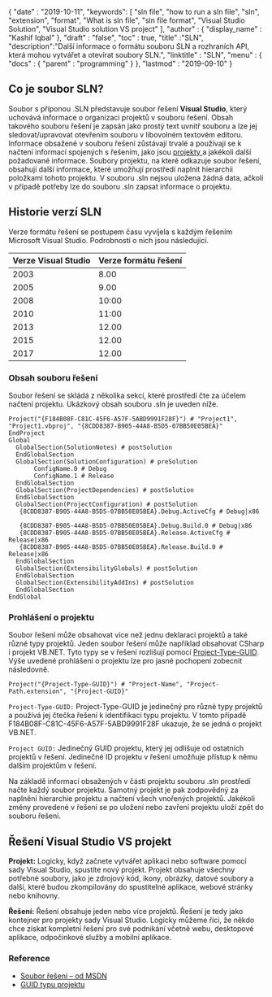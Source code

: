 {
  "date" : "2019-10-11",
   "keywords": [ "sln file", "how to run a sln file", "sln", "extension", "format", "What is sln file", "sln file format", "Visual Studio Solution", "Visual Studio solution VS project" ],
  "author" : {
    "display_name" : "Kashif Iqbal"
},
  "draft" : "false",
  "toc" : true,
  "title" :"SLN",
  "description":"Další informace o formátu souboru SLN a rozhraních API, která mohou vytvářet a otevírat soubory SLN.",
  "linktitle" : "SLN",
  "menu" : {
    "docs" : {
      "parent" : "programming"
}
},
  "lastmod" : "2019-09-10"
}

## Co je soubor SLN?
Soubor s příponou .SLN představuje soubor řešení **Visual Studio**, který uchovává informace o organizaci projektů v souboru řešení. Obsah takového souboru řešení je zapsán jako prostý text uvnitř souboru a lze jej sledovat/upravovat otevřením souboru v libovolném textovém editoru. Informace obsažené v souboru řešení zůstávají trvalé a používají se k načtení informací spojených s řešením, jako jsou [projekty ](/cs/programming/csproj/) a jakékoli další požadované informace. Soubory projektu, na které odkazuje soubor řešení, obsahují další informace, které umožňují prostředí naplnit hierarchii položkami tohoto projektu. V souboru .sln nejsou uložena žádná data, ačkoli v případě potřeby lze do souboru .sln zapsat informace o projektu.

## **Historie verzí SLN** ##

Verze formátu řešení se postupem času vyvíjela s každým řešením Microsoft Visual Studio. Podrobnosti o nich jsou následující.


|Verze Visual Studio|Verze formátu řešení
---|---|
|2003|8.00
|2005|9.00
|2008|10:00
|2010|11:00
|2013|12.00
|2015|12.00
|2017|12.00

### **Obsah souboru řešení** ###

Soubor řešení se skládá z několika sekcí, které prostředí čte za účelem načtení projektu. Ukázkový obsah souboru .sln je uveden níže.

```
Project("{F184B08F-C81C-45F6-A57F-5ABD9991F28F}") # "Project1", "Project1.vbproj", "{8CDD8387-B905-44A8-B5D5-07BB50E05BEA}"  
EndProject  
Global  
  GlobalSection(SolutionNotes) # postSolution  
  EndGlobalSection  
  GlobalSection(SolutionConfiguration) # preSolution  
       ConfigName.0 # Debug  
       ConfigName.1 # Release  
  EndGlobalSection  
  GlobalSection(ProjectDependencies) # postSolution  
  EndGlobalSection  
  GlobalSection(ProjectConfiguration) # postSolution  
   {8CDD8387-B905-44A8-B5D5-07BB50E05BEA}.Debug.ActiveCfg # Debug|x86  
   {8CDD8387-B905-44A8-B5D5-07BB50E05BEA}.Debug.Build.0 # Debug|x86  
   {8CDD8387-B905-44A8-B5D5-07BB50E05BEA}.Release.ActiveCfg # Release|x86  
   {8CDD8387-B905-44A8-B5D5-07BB50E05BEA}.Release.Build.0 # Release|x86  
  EndGlobalSection  
  GlobalSection(ExtensibilityGlobals) # postSolution  
  EndGlobalSection  
  GlobalSection(ExtensibilityAddIns) # postSolution  
  EndGlobalSection  
EndGlobal
```

### **Prohlášení o projektu** ###

Soubor řešení může obsahovat více než jednu deklaraci projektů a také různé typy projektů. Jeden soubor řešení může například obsahovat CSharp i projekt VB.NET. Tyto typy se v řešení rozlišují pomocí [Project-Type-GUID](https://www.codeproject.com/Reference/720512/List-of-Visual-Studio-Project-Type-GUIDs). Výše uvedené prohlášení o projektu lze pro jasné pochopení zobecnit následovně.

```
Project("{Project-Type-GUID}") # "Project-Name", "Project-Path.extension", "{Project-GUID}"
```

`Project-Type-GUID:` Project-Type-GUID je jedinečný pro různé typy projektů a používá jej čtečka řešení k identifikaci typu projektu. V tomto případě F184B08F-C81C-45F6-A57F-5ABD9991F28F ukazuje, že se jedná o projekt VB.NET.

`Project GUID:` Jedinečný GUID projektu, který jej odlišuje od ostatních projektů v řešení. Jedinečné ID projektu v řešení umožňuje přístup k němu dalším projektům v řešení.

Na základě informací obsažených v části projektu souboru .sln prostředí načte každý soubor projektu. Samotný projekt je pak zodpovědný za naplnění hierarchie projektu a načtení všech vnořených projektů. Jakékoli změny provedené v řešení se po uložení nebo zavření projektu uloží zpět do souboru řešení.

## Řešení Visual Studio VS projekt

**Projekt:** Logicky, když začnete vytvářet aplikaci nebo software pomocí sady Visual Studio, spustíte nový projekt. Projekt obsahuje všechny potřebné soubory, jako je zdrojový kód, ikony, obrázky, datové soubory a další, které budou zkompilovány do spustitelné aplikace, webové stránky nebo knihovny.

**Řešení:** Řešení obsahuje jeden nebo více projektů. Řešení je tedy jako kontejner pro projekty sady Visual Studio. Logicky můžeme říci, že někdo chce získat kompletní řešení pro své podnikání včetně webu, desktopové aplikace, odpočinkové služby a mobilní aplikace.

### **Reference** ###

* [Soubor řešení – od MSDN](https://learn.microsoft.com/en-us/visualstudio/extensibility/internals/solution-dot-sln-file?view#vs-2017)
* [GUID typu projektu](https://www.codeproject.com/Reference/720512/List-of-Visual-Studio-Project-Type-GUIDs)

